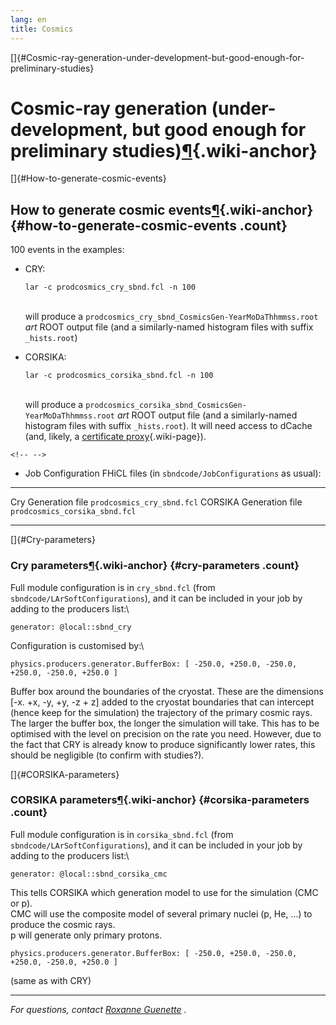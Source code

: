 ```yaml
---
lang: en
title: Cosmics
---
```


[]{#Cosmic-ray-generation-under-development-but-good-enough-for-preliminary-studies}

Cosmic-ray generation (under-development, but good enough for preliminary studies)[¶](#Cosmic-ray-generation-under-development-but-good-enough-for-preliminary-studies){.wiki-anchor}
=====================================================================================================================================================================================

[]{#How-to-generate-cosmic-events}

How to generate cosmic events[¶](#How-to-generate-cosmic-events){.wiki-anchor} {#how-to-generate-cosmic-events .count}
------------------------------------------------------------------------------

100 events in the examples:

-   CRY:

        lar -c prodcosmics_cry_sbnd.fcl -n 100

    \
    will produce a
    `prodcosmics_cry_sbnd_CosmicsGen-YearMoDaThhmmss.root` *art* ROOT
    output file (and a similarly-named histogram files with suffix
    `_hists.root`)

-   CORSIKA:

        lar -c prodcosmics_corsika_sbnd.fcl -n 100

    \
    will produce a
    `prodcosmics_corsika_sbnd_CosmicsGen-YearMoDaThhmmss.root` *art*
    ROOT output file (and a similarly-named histogram files with suffix
    `_hists.root`). It will need access to dCache (and, likely, a
    [certificate proxy](Get_a_certificate_proxy.html){.wiki-page}).

```{=html}
<!-- -->
```
-   Job Configuration FHiCL files (in `sbndcode/JobConfigurations` as
    usual):

  ------------------------- --------------------------------
  Cry Generation file       `prodcosmics_cry_sbnd.fcl`
  CORSIKA Generation file   `prodcosmics_corsika_sbnd.fcl`
  ------------------------- --------------------------------

[]{#Cry-parameters}

### Cry parameters[¶](#Cry-parameters){.wiki-anchor} {#cry-parameters .count}

Full module configuration is in `cry_sbnd.fcl` (from
`sbndcode/LArSoftConfigurations`), and it can be included in your job by
adding to the producers list:\

    generator: @local::sbnd_cry

Configuration is customised by:\

    physics.producers.generator.BufferBox: [ -250.0, +250.0, -250.0, +250.0, -250.0, +250.0 ]

Buffer box around the boundaries of the cryostat. These are the
dimensions \[-x. +x, -y, +y, -z + z\] added to the cryostat boundaries
that can intercept (hence keep for the simulation) the trajectory of the
primary cosmic rays. The larger the buffer box, the longer the
simulation will take. This has to be optimised with the level on
precision on the rate you need. However, due to the fact that CRY is
already know to produce significantly lower rates, this should be
negligible (to confirm with studies?).

[]{#CORSIKA-parameters}

### CORSIKA parameters[¶](#CORSIKA-parameters){.wiki-anchor} {#corsika-parameters .count}

Full module configuration is in `corsika_sbnd.fcl` (from
`sbndcode/LArSoftConfigurations`), and it can be included in your job by
adding to the producers list:\

    generator: @local::sbnd_corsika_cmc

This tells CORSIKA which generation model to use for the simulation (CMC
or p).\
CMC will use the composite model of several primary nuclei (p, He, \...)
to produce the cosmic rays.\
p will generate only primary protons.

    physics.producers.generator.BufferBox: [ -250.0, +250.0, -250.0, +250.0, -250.0, +250.0 ]

(same as with CRY)

------------------------------------------------------------------------

*For questions, contact [Roxanne
Guenette](mailto:Roxanne.Guenette@physics.ox.ac.uk) .*
